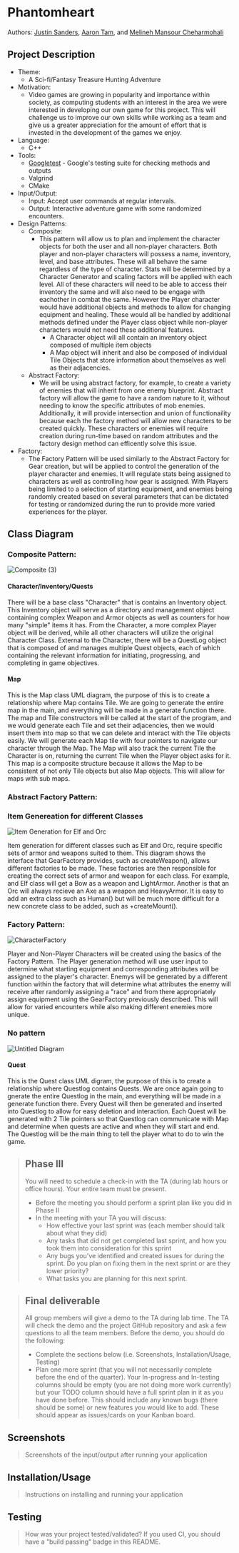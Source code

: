 
# Phantomheart
 
  Authors: [Justin Sanders](https://github.com/RiotRaider), [Aaron Tam](https://github.com/Homestuck126), and [Melineh Mansour Cheharmohali](https://github.com/melineh025)

## Project Description
  * Theme:
    * A Sci-fi/Fantasy Treasure Hunting Adventure
  * Motivation:
    * Video games are growing in popularity and importance within society, as computing students with an interest in the area we were interested in developing our own game for this project. This will challenge us to improve our own skills while working as a team and give us a greater appreciation for the amount of effort that is invested in the development of the games we enjoy. 
  * Language:
    * C++ 
  * Tools:
    * [Googletest](https://github.com/google/googletest) - Google's testing suite for checking methods and outputs
    * Valgrind
    * CMake
  * Input/Output:
    * Input: Accept user commands at regular intervals.
    * Output: Interactive adventure game with some randomized encounters.
  * Design Patterns:
    * Composite:
       * This pattern will allow us to plan and implement the character objects for both the user and all non-player characters. Both player and non-player characters will possess a name, inventory, level, and base attributes. These will all behave the same regardless of the type of character. Stats will be determined by a Character Generator and scaling factors will be applied with each level. All of these characters will need to be able to access their inventory the same and will also need to be engage with eachother in combat the same. However the Player character would have additional objects and methods to allow for changing equipment and healing. These would all be handled by additional methods defined under the Player class object while non-player characters would not need these additional features.
         * A Character object will all contain an inventory object composed of multiple item objects
         * A Map object will inherit and also be composed of individual Tile Objects that store information about themselves as well as their adjacencies.
    * Abstract Factory: 
      * We will be using abstract factory, for example, to create a variety of enemies that will inherit from one enemy blueprint. Abstract factory will allow the game to have a random nature to it, without needing to know the specific  attributes of mob enemies. Additionally, it will provide intersection and union of functionaility because each the factory method will allow new characters to be created quickly. These characters or enemies will require creation during run-time based on random attributes and the factory design method can efficently solve this issue. 
   * Factory:
      * The Factory Pattern will be used similarly to the Abstract Factory for Gear creation, but will be applied to control the generation of the player character and enemies. It will regulate stats being assigned to characters as well as controlling how gear is assigned. With Players being limited to a selection of starting equipment, and enemies being randomly created based on several parameters that can be dictated for testing or randomized during the run to provide more varied experiences for the player.   
## Class Diagram
 
### Composite Pattern:
![Composite (3)](https://user-images.githubusercontent.com/81594784/119211527-9179ab80-ba67-11eb-936f-9530ab070fb3.jpg)

#### Character/Inventory/Quests

 There will be a base class "Character" that is contains an Inventory object. This Inventory object will serve as a directory and management object containing complex Weapon and Armor objects as well as counters for how many "simple" items it has. From the Character, a more complex Player object will be derived, while all other characters will utilize the original Character Class. External to the Character, there will be a QuestLog object that is composed of and manages multiple Quest objects, each of which containing the relevant information for initiating, progressing, and completing in game objectives.
#### Map

This is the Map class UML diagram, the purpose of this is to create a relationship where Map contains Tile. We are going to generate the entire map in the main, and everything will be made in a generate function there. The map and Tile constructors will be called at the start of the program, and we would generate each Tile and set their adjacencies, then we would insert them into map so that we can delete and interact with the Tile objects easily. We will generate each Map tile with four pointers to navigate our character through the Map. The Map will also track the current Tile the Character is on, returning the current Tile when the Player object asks for it. This map is a composite structure because it allows the Map to be consistent of not only Tile objects but also Map objects. This will allow for maps with sub maps. 


### Abstract Factory Pattern:


### Item Genereation for different Classes
 ![Item Generation for Elf and Orc](https://user-images.githubusercontent.com/74107543/118266718-d43bf200-b46f-11eb-8268-1bd1bd61bf3f.png)
 
 Item generation for different classes such as Elf and Orc, require specific sets of armor and weapons suited to them. This diagram shows the interface that GearFactory provides, such as createWeapon(), allows different factories to be made. These factories are then responsible for creating the correct sets of armor and weapon for each class. For example, and Elf class will get a Bow as a weapon and LightArmor. Another is that an Orc will always recieve an Axe as a weapon and HeavyArmor. It is easy to add an extra class such as Human() but will be much more difficult for a new concrete class to be added, such as +createMount(). 

 

### Factory Pattern:
![CharacterFactory](https://user-images.githubusercontent.com/81594784/119211584-e0bfdc00-ba67-11eb-82ff-6962d656ec56.jpg)  

Player and Non-Player Characters will be created using the basics of the Factory Pattern. The Player generation method will use user input to determine what starting equipment and corresponding attributes will be assigned to the player's character. Enemys will be generated by a different function within the factory that will determine what attributes the enemy will receive after randomly assigning a "race" and from there appropriately assign equipment using the GearFactory previously described. This will allow for varied encounters while also making different enemies more unique.

### No pattern

![Untitled Diagram](https://user-images.githubusercontent.com/60371257/119062742-5bb3c480-b98c-11eb-8e15-206452975ee9.png)

#### Quest
This is the Quest class UML digram, the purpose of this is to create a relationship where Questlog contains Quests. We are once again going to gnerate the entire Questlog in the main, and everything will be made in a generate function there. Every Quest will then be generated and inserted into Questlog to allow for easy deletion and interaction. Each Quest will be generated with 2 Tile pointers so that Questlog can communicate with Map and determine when quests are active and when they will start and end. The Questlog will be the main thing to tell the player what to do to win the game. 


> ## Phase III
 > You will need to schedule a check-in with the TA (during lab hours or office hours). Your entire team must be present. 
 > * Before the meeting you should perform a sprint plan like you did in Phase II
 > * In the meeting with your TA you will discuss: 
 >   - How effective your last sprint was (each member should talk about what they did)
 >   - Any tasks that did not get completed last sprint, and how you took them into consideration for this sprint
 >   - Any bugs you've identified and created issues for during the sprint. Do you plan on fixing them in the next sprint or are they lower priority?
 >   - What tasks you are planning for this next sprint.

 > ## Final deliverable
 > All group members will give a demo to the TA during lab time. The TA will check the demo and the project GitHub repository and ask a few questions to all the team members. 
 > Before the demo, you should do the following:
 > * Complete the sections below (i.e. Screenshots, Installation/Usage, Testing)
 > * Plan one more sprint (that you will not necessarily complete before the end of the quarter). Your In-progress and In-testing columns should be empty (you are not doing more work currently) but your TODO column should have a full sprint plan in it as you have done before. This should include any known bugs (there should be some) or new features you would like to add. These should appear as issues/cards on your Kanban board. 
 
 ## Screenshots
 > Screenshots of the input/output after running your application
 ## Installation/Usage
 > Instructions on installing and running your application
 ## Testing
 > How was your project tested/validated? If you used CI, you should have a "build passing" badge in this README.
 
